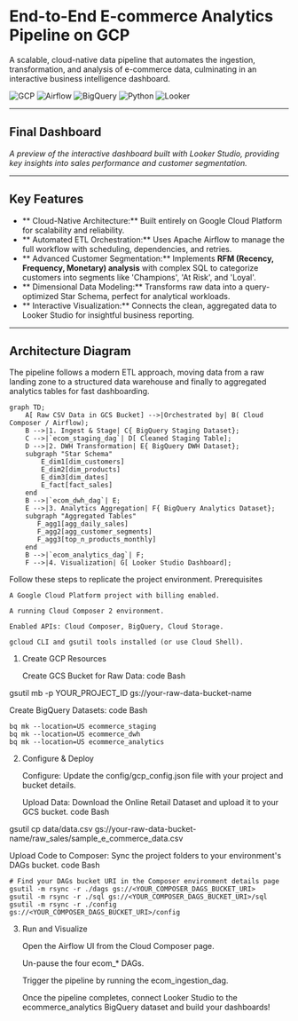#  End-to-End E-commerce Analytics Pipeline on GCP

A scalable, cloud-native data pipeline that automates the ingestion, transformation, and analysis of e-commerce data, culminating in an interactive business intelligence dashboard.

![GCP](https://img.shields.io/badge/Google_Cloud-428F4?style=for-the-badge&logo=google-cloud&logoColor=white)
![Airflow](https://img.shields.io/badge/Apache_Airflow-017CEE?style=for-the-badge&logo=Apache-Airflow&logoColor=white)
![BigQuery](https://img.shields.io/badge/BigQuery-669DF6?style=for-the-badge&logo=google-bigquery&logoColor=white)
![Python](https://img.shields.io/badge/Python-3776AB?style=for-the-badge&logo=python&logoColor=white)
![Looker](https://img.shields.io/badge/Looker_Studio-4285F4?style=for-the-badge&logo=looker&logoColor=white)

---

##  Final Dashboard

*A preview of the interactive dashboard built with Looker Studio, providing key insights into sales performance and customer segmentation.*

---

##  Key Features

*   ** Cloud-Native Architecture:** Built entirely on Google Cloud Platform for scalability and reliability.
*   ** Automated ETL Orchestration:** Uses Apache Airflow to manage the full workflow with scheduling, dependencies, and retries.
*   ** Advanced Customer Segmentation:** Implements **RFM (Recency, Frequency, Monetary) analysis** with complex SQL to categorize customers into segments like 'Champions', 'At Risk', and 'Loyal'.
*   ** Dimensional Data Modeling:** Transforms raw data into a query-optimized Star Schema, perfect for analytical workloads.
*   ** Interactive Visualization:** Connects the clean, aggregated data to Looker Studio for insightful business reporting.

---

##  Architecture Diagram

The pipeline follows a modern ETL approach, moving data from a raw landing zone to a structured data warehouse and finally to aggregated analytics tables for fast dashboarding.

```mermaid
graph TD;
    A[ Raw CSV Data in GCS Bucket] -->|Orchestrated by| B( Cloud Composer / Airflow);
    B -->|1. Ingest & Stage| C{ BigQuery Staging Dataset};
    C -->|`ecom_staging_dag`| D[ Cleaned Staging Table];
    D -->|2. DWH Transformation| E{ BigQuery DWH Dataset};
    subgraph "Star Schema"
        E_dim1[dim_customers]
        E_dim2[dim_products]
        E_dim3[dim_dates]
        E_fact[fact_sales]
    end
    B -->|`ecom_dwh_dag`| E;
    E -->|3. Analytics Aggregation| F{ BigQuery Analytics Dataset};
    subgraph "Aggregated Tables"
       F_agg1[agg_daily_sales]
       F_agg2[agg_customer_segments]
       F_agg3[top_n_products_monthly]
    end
    B -->|`ecom_analytics_dag`| F;
    F -->|4. Visualization| G[ Looker Studio Dashboard];
```


Follow these steps to replicate the project environment.
Prerequisites

    A Google Cloud Platform project with billing enabled.

    A running Cloud Composer 2 environment.

    Enabled APIs: Cloud Composer, BigQuery, Cloud Storage.

    gcloud CLI and gsutil tools installed (or use Cloud Shell).

1. Create GCP Resources

    Create GCS Bucket for Raw Data:
    code Bash

    
gsutil mb -p YOUR_PROJECT_ID gs://your-raw-data-bucket-name

  

Create BigQuery Datasets:
code Bash

        
    bq mk --location=US ecommerce_staging
    bq mk --location=US ecommerce_dwh
    bq mk --location=US ecommerce_analytics

      

2. Configure & Deploy

    Configure: Update the config/gcp_config.json file with your project and bucket details.

    Upload Data: Download the Online Retail Dataset and upload it to your GCS bucket.
    code Bash

    
gsutil cp data/data.csv gs://your-raw-data-bucket-name/raw_sales/sample_e_commerce_data.csv

  

Upload Code to Composer: Sync the project folders to your environment's DAGs bucket.
code Bash

        
    # Find your DAGs bucket URI in the Composer environment details page
    gsutil -m rsync -r ./dags gs://<YOUR_COMPOSER_DAGS_BUCKET_URI>
    gsutil -m rsync -r ./sql gs://<YOUR_COMPOSER_DAGS_BUCKET_URI>/sql
    gsutil -m rsync -r ./config gs://<YOUR_COMPOSER_DAGS_BUCKET_URI>/config

      

3. Run and Visualize

    Open the Airflow UI from the Cloud Composer page.

    Un-pause the four ecom_* DAGs.

    Trigger the pipeline by running the ecom_ingestion_dag.

    Once the pipeline completes, connect Looker Studio to the ecommerce_analytics BigQuery dataset and build your dashboards!
